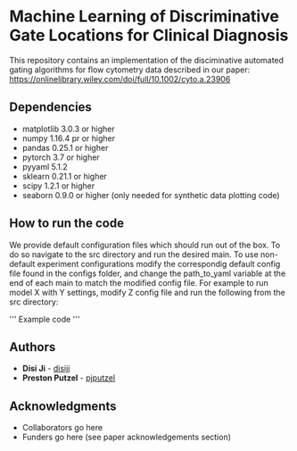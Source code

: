 # Machine Learning of Discriminative Gate Locations for Clinical Diagnosis

This repository contains an implementation of the disciminative automated gating algorithms for flow cytometry data described in our paper: https://onlinelibrary.wiley.com/doi/full/10.1002/cyto.a.23906



## Dependencies

* matplotlib 3.0.3 or higher 
* numpy 1.16.4 pr or higher
* pandas 0.25.1 or higher
* pytorch 3.7 or higher
* pyyaml 5.1.2
* sklearn 0.21.1 or higher
* scipy 1.2.1 or higher
* seaborn 0.9.0 or higher (only needed for synthetic data plotting code)


## How to run the code
We provide default configuration files which should run out of the box. To do so navigate to the src directory and run the desired main. To use non-default experiment configurations modify the correspondig default config file found in the configs folder, and change the path_to_yaml variable at the end of each main to match the modified config file. For example to run model X with Y settings, modify Z config file and run the following from the src directory:

'''
Example code 
'''

## Authors

* **Disi Ji**  - [disiji](https://github.com/disiji)
* **Preston Putzel** -
[pjputzel](https://github.com/pjputzel)



## Acknowledgments

* Collaborators go here
* Funders go here (see paper acknowledgements section)


